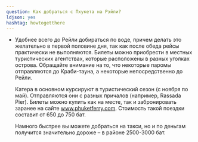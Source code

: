 ```yaml
---
question: Как добраться с Пхукета на Рэйли?
ldjson: yes
hashtag: howtogetthere
---
```


* Удобнее всего до Рейли добираться по воде, причем делать это желательно в первой половине дня, так как после обеда рейсы практически не выполняются. Билеты можно приобрести в местных туристических агентствах, которые расположены в разных уголках острова. Обращайте внимание на то, что некоторые паромы отправляются до Краби-тауна, а некоторые непосредственно до Рейли.

  Катера в основном курсируют в туристический сезон (с ноября по май). Отправляются они с разных причалов (например, Rassada Pier). Билеты можно купить как на месте, так и забронировать заранее на сайте www.phuketferry.com. Стоимость такой поездки составит от 650 до 750 бат.

  Намного быстрее вы можете добраться на такси, но и по деньгам получится значительно дороже – в районе 2500-3000 бат.
